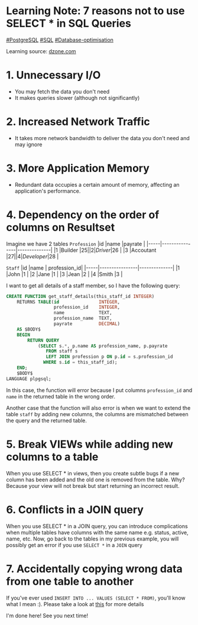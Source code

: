 # Learning Note: 7 reasons not to use SELECT * in SQL Queries
[#PostgreSQL]() [#SQL]() [#Database-optimisation]() 

Learning source: [dzone.com](https://dzone.com/articles/why-you-should-not-use-select-in-sql-query-1)

# 1. Unnecessary I/O
- You may fetch the data you don't need
- It makes queries slower (although not significantly)

# 2. Increased Network Traffic
- It takes more network bandwidth to deliver the data you don't need and may ignore

# 3. More Application Memory
- Redundant data occupies a certain amount of memory, affecting an application's performance.

# 4. Dependency on the order of columns on Resultset
Imagine we have 2 tables
`Profession`
|id   |name            |payrate       |
|-----|----------------|--------------|
|1    |Builder         |$25           |
|2    |Driver          |$26           |
|3    |Accoutant       |$27           |
|4    |Developer       |$28           |

`Staff`
|id   |name            | profession_id|
|-----|----------------|--------------|
|1    |John            |1             |
|2    |Jane            |1             |
|3    |Jean            |2             |
|4    |Smith           |3             |

I want to get all details of a staff member, so I have the following query:
```sql
CREATE FUNCTION get_staff_details(this_staff_id INTEGER)
    RETURNS TABLE(id               INTEGER,
                  profession_id    INTEGER,
                  name             TEXT,
                  profession_name  TEXT,
                  payrate          DECIMAL)
    AS $BODY$
    BEGIN
        RETURN QUERY
            (SELECT s.*, p.name AS profession_name, p.payrate
               FROM staff s
               LEFT JOIN profession p ON p.id = s.profession_id
              WHERE s.id = this_staff_id);
    END;
    $BODY$
LANGUAGE plpgsql;
```
In this case, the function will error because I put columns `profession_id` and `name` in the returned table in the wrong order.

Another case that the function will also error is when we want to extend the table `staff` by adding new columns, the columns are mismatched between the query and the returned table.

# 5. Break VIEWs while adding new columns to a table
When you use SELECT * in views, then you create subtle bugs if a new column has been added and the old one is removed from the table. Why? Because your view will not break but start returning an incorrect result.

# 6. Conflicts in a JOIN query
When you use SELECT * in a JOIN query, you can introduce complications when multiple tables have columns with the same name e.g. status, active, name, etc. Now, go back to the tables in my previous example, you will possibly get an error if you use `SELECT *` in a `JOIN` query

# 7. Accidentally copying wrong data from one table to another
If you've ever used `INSERT INTO ... VALUES (SELECT * FROM)`, you'll know what I mean :). Please take a look at [this](https://dba.stackexchange.com/questions/2973/how-to-insert-values-into-a-table-from-a-select-query-in-postgresql) for more details

I'm done here! See you next time!

